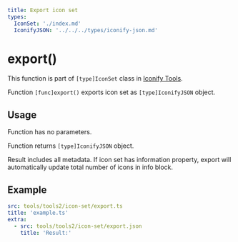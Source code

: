 ```yaml
title: Export icon set
types:
  IconSet: './index.md'
  IconifyJSON: '../../../types/iconify-json.md'
```

# export()

This function is part of `[type]IconSet` class in [Iconify Tools](../index.md).

Function `[func]export()` exports icon set as `[type]IconifyJSON` object.

## Usage

Function has no parameters.

Function returns `[type]IconifyJSON` object.

Result includes all metadata. If icon set has information property, export will automatically update total number of icons in info block.

## Example

```yaml
src: tools/tools2/icon-set/export.ts
title: 'example.ts'
extra:
  - src: tools/tools2/icon-set/export.json
    title: 'Result:'
```
